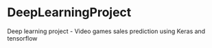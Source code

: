 # DeepLearningProject
Deep learning project - Video games sales prediction using Keras and tensorflow
